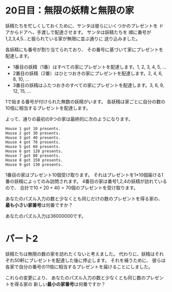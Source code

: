# 20日目：無限の妖精と無限の家 #

妖精たちを忙しくしておくために、サンタは彼らにいくつかのプレゼントを
ドアからドアへ、手渡しで配達させます。
サンタは妖精たちを
順に番号が1,2,3,4,5…と振られている家が無限に並ぶ通りに
送り込みました。

各妖精にも番号が割り当てられており、
その番号に基づいて家にプレゼントを配達します。

- 1番目の妖精（1番）はすべての家にプレゼントを配達します。1, 2, 3, 4, 5, …
- 2番目の妖精（2番）はひとつおきの家にプレゼントを配達します。2, 4, 6, 8, 10, …
- 3番目の妖精はふたつおきのすべての家にプレゼントを配達します。3, 6, 9, 12, 15, …

1で始まる番号が付けられた無数の妖精がいます。
各妖精は家ごとに自分の数の10倍に相当するプレゼントを配達します。

よって、通りの最初の9つの家は最終的に次のようになります。

~~~
House 1 got 10 presents.
House 2 got 30 presents.
House 3 got 40 presents.
House 4 got 70 presents.
House 5 got 60 presents.
House 6 got 120 presents.
House 7 got 80 presents.
House 8 got 150 presents.
House 9 got 130 presents.
~~~

1番目の家はプレゼント10個受け取ります。
それはプレゼントを1*10個届ける1番の妖精によってのみ訪問されます。
4番目の家は番号1,2,4の妖精が訪れているので、
合計で$10 + 20 + 40 = 70$個のプレゼントを受け取ります。

あなたのパズル入力の数と少なくとも同じだけの数のプレゼントを得る家の、
**最も小さい家番号**は何番ですか？

あなたのパズル入力は36000000です。

# パート2 #

妖精たちは無限の数の家を訪れたくないと考えました。
代わりに、妖精はそれぞれ50軒にプレゼントを配達した後に停止します。
それを補うために、
彼らは各家で自分の番号の11倍に相当するプレゼントを届けることにしました。

これらの変更により、
あなたのパズル入力の数と少なくとも同じ数のプレゼントを得る家の
新しい**最小の家番号**は何番ですか？
